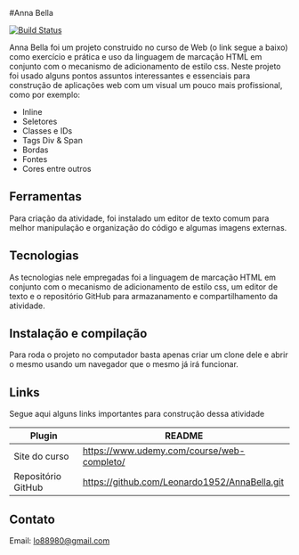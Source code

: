 #Anna Bella



[![Build Status](https://travis-ci.org/joemccann/dillinger.svg?branch=master)](https://travis-ci.org/joemccann/dillinger)

Anna Bella foi um projeto construido no curso de Web (o link segue a baixo) como exercício e prática e uso da linguagem de marcação HTML em conjunto com o mecanismo de adicionamento de estilo css. Neste projeto foi usado alguns pontos assuntos interessantes e essenciais para construção de aplicações web com um visual um pouco mais profissional, como por exemplo:
  
  - Inline
  - Seletores
  - Classes e IDs
  - Tags Div & Span
  - Bordas
  - Fontes
  - Cores entre outros
  

## Ferramentas

Para criação da atividade, foi instalado um editor de texto comum para melhor manipulação e organização do código e algumas imagens externas.
  

## Tecnologias

As tecnologias nele empregadas foi a linguagem de marcação HTML em conjunto com o mecanismo de adicionamento de estilo css, um editor de texto e o repositório GitHub para armazanamento e compartilhamento da atividade.

## Instalação e compilação

Para roda o projeto no computador basta apenas criar um clone dele e abrir o mesmo usando um navegador que o mesmo já irá funcionar.

## Links

Segue aqui alguns links importantes para construção dessa atividade

| Plugin | README |
| ------ | ------ |
| Site do curso | https://www.udemy.com/course/web-completo/ |
| Repositório GitHub | https://github.com/Leonardo1952/AnnaBella.git |


## Contato

Email: lo88980@gmail.com
